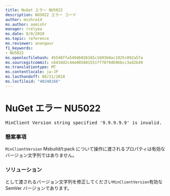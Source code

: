 ```yaml
---
title: NuGet エラー NU5022
description: NU5022 エラー コード
author: mishra14
ms.author: anmishr
manager: rrelyea
ms.date: 8/8/2018
ms.topic: reference
ms.reviewer: anangaur
f1_keywords:
- NU5022
ms.openlocfilehash: 45548ffa549db026165c1693b8ac1925c092a57a
ms.sourcegitcommit: c643dd2c44e085601551ff7079d696bcc3ad2b49
ms.translationtype: MT
ms.contentlocale: ja-JP
ms.lasthandoff: 08/21/2018
ms.locfileid: "40248166"
---
```

# <a name="nuget-error-nu5022"></a>NuGet エラー NU5022
<pre>MinClient Version string specified '9.9.9.9.9' is invalid.</pre>

### <a name="issue"></a>懸案事項

`MinClientVersion` Msbuild/t:pack について操作に渡されるプロパティは有効なバージョン文字列ではありません。


### <a name="solution"></a>ソリューション

として渡されるバージョン文字列を修正してください`MinClientVersion`有効な SemVer バージョンであります。

